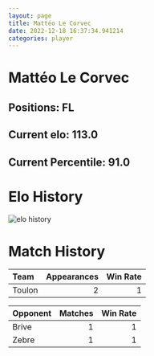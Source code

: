 ```yaml
---  
layout: page  
title: Mattéo Le Corvec  
date: 2022-12-18 16:37:34.941214  
categories: player  
---
```

# Mattéo Le Corvec

## Positions: FL

## Current elo: 113.0

## Current Percentile: 91.0

# Elo History


![elo history](history_MattéoLeCorvec.png)
# Match History


| Team   |   Appearances |   Win Rate |
|:-------|--------------:|-----------:|
| Toulon |             2 |          1 |

| Opponent   |   Matches |   Win Rate |
|:-----------|----------:|-----------:|
| Brive      |         1 |          1 |
| Zebre      |         1 |          1 |